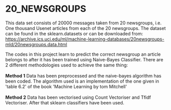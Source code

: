 # 20_NEWSGROUPS

This data set consists of 20000 messages taken from 20 newsgroups, i.e. One thousand Usenet articles from each of the 20 newsgroups. The dataset can be found in the sklearn.datasets or can be downloaded from: 
https://archive.ics.uci.edu/ml/machine-learning-databases/20newsgroups-mld/20newsgroups.data.html

The codes in this project learn to predict the correct newsgroup an article belongs to after it has been trained using Naive-Bayes Classifier. There are 2 different methodologies used to achieve the same thing:
<br>
<br>
**Method 1** Data has been preprocessed and the naive-bayes algorithm has been coded. The algorithm used is an implementation of the one given in 'table 6.2' of the book 'Machine Learning by tom Mitchell' 
<br>
<br>
**Method 2** Data has been vectorised using Count Vectoriser and Tfidf Vectoriser. After that sklearn classifiers have been used. 

